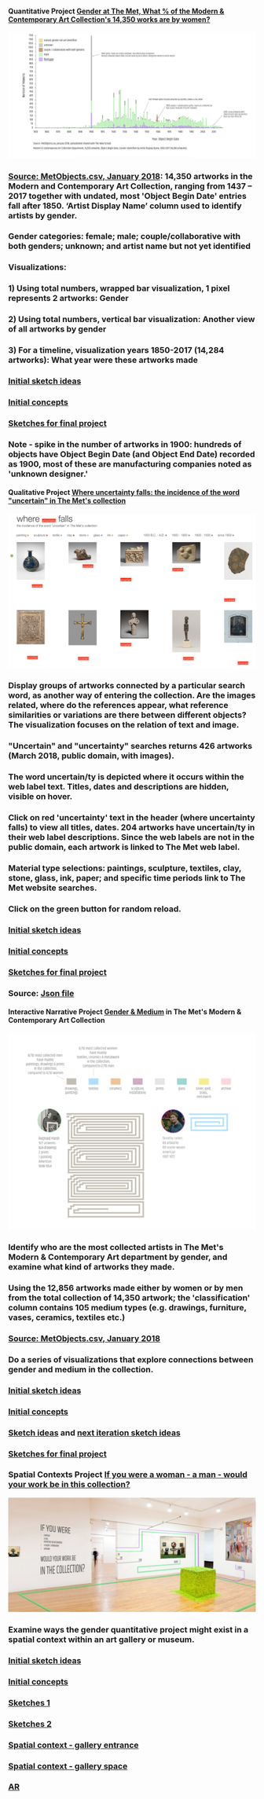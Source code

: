 #### **Quantitative Project** [Gender at The Met, What % of the Modern & Contemporary Art Collection's 14,350 works are by women?](https://churc.github.io/MajorStudio1/MetProjects/gender/index.html) 
   





![by Year](MetProjects/gender/assets/gender_timelineChart.png)








### [Source: MetObjects.csv, January 2018](https://github.com/churc/MajorStudio1/blob/master/MetProjects/gender/assets/ModContGenderfinalazsort.csv): 14,350 artworks in the Modern and Contemporary Art Collection, ranging from 1437 – 2017 together with undated, most 'Object Begin Date' entries fall after 1850. ‘Artist Display Name’ column used to identify artists by gender. 
### Gender categories: female; male; couple/collaborative with both genders; unknown; and artist name but not yet identified 


### Visualizations:
### 1)   Using total numbers, wrapped bar visualization, 1 pixel represents 2 artworks: Gender  
### 2)   Using total numbers, vertical bar visualization: Another view of all artworks by gender
### 3)   For a timeline, visualization years 1850-2017 (14,284 artworks):  What year were these artworks made

### [Initial sketch ideas](https://github.com/churc/MajorStudio1/blob/master/MetProjects/gender/assets/initialsketches.png)
### [Initial concepts](https://github.com/churc/MajorStudio1/blob/master/MetProjects/MetProject_process_description.pdf)
### [Sketches for final project](https://github.com/churc/MajorStudio1/blob/master/MetProjects/MetProjects_churchouse.pdf) 


### Note - spike in the number of artworks in 1900: hundreds of objects have Object Begin Date (and Object End Date) recorded as 1900, most of these are manufacturing companies noted as 'unknown designer.'















#### **Qualitative Project** [Where uncertainty falls: the incidence of the word "uncertain" in The Met's collection](https://churc.github.io/MajorStudio1/MetProjectsQual/uncertainty)




![where uncertainty falls](MetProjectsQual/uncertainty/assets/whereuncertainty.png)






### Display groups of artworks connected by a particular search word, as another way of entering the collection. Are the images related, where do the references appear, what reference similarities or variations are there between different objects? The visualization focuses on the relation of text and image.

### "Uncertain" and "uncertainty" searches returns 426 artworks (March 2018, public domain, with images).
### The word uncertain/ty is depicted where it occurs within the web label text. Titles, dates and descriptions are hidden, visible on hover. 
### Click on red 'uncertainty' text in the header (where uncertainty falls) to view all titles, dates. 204 artworks have uncertain/ty in their web label descriptions. Since the web labels are not in the public domain, each artwork is linked to The Met web label. 
### Material type selections: paintings, sculpture, textiles, clay, stone, glass, ink, paper; and specific time periods link to The Met website searches.
### Click on the green button for random reload.


### [Initial sketch ideas](https://github.com/churc/MajorStudio1/blob/master/MetProjectsQual/MetQual_churchouse.pdf)
### [Initial concepts](https://github.com/churc/MajorStudio1/blob/master/MetProjectsQual/MetQualConcepts2_clarechurchouse.pdf)
### [Sketches for final project](https://github.com/churc/MajorStudio1/blob/master/MetProjectsQual/MetQual_uncertainty_churchouse.pdf) 
### Source: [Json file](https://github.com/churc/MajorStudio1/tree/master/MetProjectsQual/uncertainty/assets/UncertainPub.json)









#### **Interactive Narrative Project** [Gender & Medium](https://churc.github.io/MajorStudio1/Interactive/genderObj/index.html) in The Met's Modern & Contemporary Art Collection





![gender and medium](Interactive/interactive_artworks.png)







### Identify who are the most collected artists in The Met's Modern & Contemporary Art department by gender, and examine what kind of artworks they made. 
### Using the 12,856 artworks made either by women or by men from the total collection of 14,350 artwork; the 'classification' column contains 105 medium types (e.g. drawings, furniture, vases, ceramics, textiles etc.)
### [Source: MetObjects.csv, January 2018](https://github.com/churc/MajorStudio1/blob/master/Interactive/genderObj/assets/ModContGenderfinalazsort.csv)
### Do a series of visualizations that explore connections between gender and medium in the collection.
### [Initial sketch ideas](https://github.com/churc/MajorStudio1/blob/master/Interactive/quant3_churchouse_project1.pdf)
### [Initial concepts](https://github.com/churc/MajorStudio1/blob/master/Interactive/Interactivity_narrative_churchouse.pdf)
### [Sketch ideas](https://github.com/churc/MajorStudio1/blob/master/Interactive/quant2_churchouse_project2.pdf) and [next iteration sketch ideas](https://github.com/churc/MajorStudio1/blob/master/Interactive/quant4_churchouse-16.png)
### [Sketches for final project](https://github.com/churc/MajorStudio1/blob/master/Interactive/finalSketch.png)






### **Spatial Contexts Project** [If you were a woman - a man - would your work be in this collection?](https://churc.github.io/MajorStudio1/SpatialContexts/spatial/index.html)


![who's in this room by gender](SpatialContexts/museum_intRev2_final_24.png)

### Examine ways the gender quantitative project might exist in a spatial context within an art gallery or museum.
### [Initial sketch ideas](https://github.com/churc/MajorStudio1/blob/master/SpatialContexts/spatial_initialSketches.png)
### [Initial concepts](https://github.com/churc/MajorStudio1/blob/master/SpatialContexts/spatial_concept_churchouse.pdf)
### [Sketches 1](https://github.com/churc/MajorStudio1/blob/master/SpatialContexts/ProjectSketches1.png)
### [Sketches 2](https://github.com/churc/MajorStudio1/blob/master/SpatialContexts/ProjectSketches2.png)
### [Spatial context - gallery entrance](https://github.com/churc/MajorStudio1/blob/master/SpatialContexts/museum_extRev2_24.png)
### [Spatial context - gallery space](https://github.com/churc/MajorStudio1/blob/master/SpatialContexts/museum_intRev2_final_24.png)
### [AR](https://github.com/churc/MajorStudio1/blob/master/SpatialContexts/museum_intRev2-mobile-blur-24-final.png)

